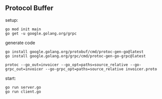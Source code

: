 ## Protocol Buffer

setup:

```
go mod init main
go get -u google.golang.org/grpc
```

generate code

```
go install google.golang.org/protobuf/cmd/protoc-gen-go@latest
go install google.golang.org/grpc/cmd/protoc-gen-go-grpc@latest

protoc --go_out=invoicer --go_opt=paths=source_relative --go-grpc_out=invoicer --go-grpc_opt=paths=source_relative invoicer.proto
```

start:

```
go run server.go
go run client.go
```
